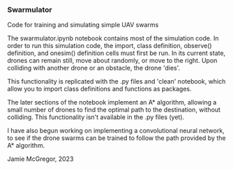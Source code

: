### Swarmulator

Code for training and simulating simple UAV swarms

The swarmulator.ipynb notebook contains most of the simulation code. In order to run this simulation code, the import, class definition, observe() definition, and onesim() definition cells must first be run. In its current state, drones can remain still, move about randomly, or move to the right. Upon colliding with another drone or an obstacle, the drone 'dies'.

This functionality is replicated with the .py files and 'clean' notebook, which allow you to import class definitions and functions as packages.

The later sections of the notebook implement an A* algorithm, allowing a small number of drones to find the optimal path to the destination, without colliding. This functionality isn't available in the .py files (yet).

I have also begun working on implementing a convolutional neural network, to see if the drone swarms can be trained to follow the path provided by the A* algorithm.

Jamie McGregor, 2023
